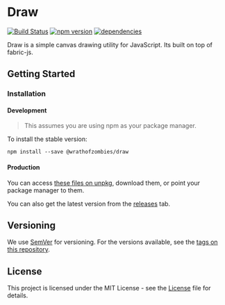 # Draw

[![Build Status](https://travis-ci.org/WrathOfZombies/draw.svg?branch=master)](https://travis-ci.org/WrathOfZombies/draw)
[![npm version](https://badge.fury.io/js/%40microsoft%2Fdraw.svg)](https://badge.fury.io/js/%40microsoft%2Fdraw)
[![dependencies](https://david-dm.org/WrathOfZombies/draw.svg)](https://david-dm.org/WrathOfZombies/draw)

Draw is a simple canvas drawing utility for JavaScript. Its built on top of fabric-js.

## Getting Started

### Installation

#### Development
> This assumes you are using npm as your package manager.

To install the stable version:

`npm install --save @wrathofzombies/draw`

#### Production

You can access [these files on unpkg](https://unpkg.com/@wrathofzombies/draw/dist/draw.min.js), download them, or point your package manager to them.

You can also get the latest version from the [releases](https://github.com/WrathOfZombies/draw/releases) tab.

## Versioning

We use [SemVer](http://semver.org/) for versioning. For the versions available, see the [tags on this repository](https://github.com/WrathOfZombies/draw/tags).

## License

This project is licensed under the MIT License - see the [License](LICENSE) file for details.
